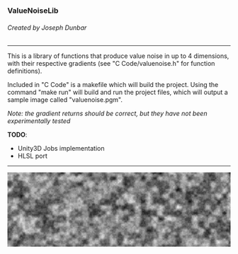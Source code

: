 ### ValueNoiseLib
###### Created by Joseph Dunbar
---

This is a library of functions that produce value noise in up to 4 dimensions, with their respective gradients (see "C Code/valuenoise.h" for function definitions).

Included in "C Code" is a makefile which will build the project. Using the command "make run" will build and run the project files, which will output a sample image called "valuenoise.pgm".



*Note: the gradient returns should be correct, but they have not been experimentally tested*


**TODO**: 
  * Unity3D Jobs implementation
  * HLSL port
---
<p align="center">
    <img src="https://github.com/josephhd/ValueNoiseLib/blob/master/valuenoise.jpg">
</p>